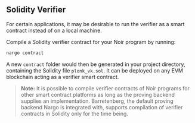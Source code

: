 ## Solidity Verifier

For certain applications, it may be desirable to run the verifier as a smart contract instead of on a local machine.

Compile a Solidity verifier contract for your Noir program by running:

```sh
nargo contract
```

A new `contract` folder would then be generated in your project directory, containing the Solidity file `plonk_vk.sol`. It can be deployed on any EVM blockchain acting as a verifier smart contract.

> **Note:** It is possible to compile verifier contracts of Noir programs for other smart contract platforms as long as the proving backend supplies an implementation. Barretenberg, the default proving backend Nargo is integrated with, supports compilation of verifier contracts in Solidity only for the time being.
